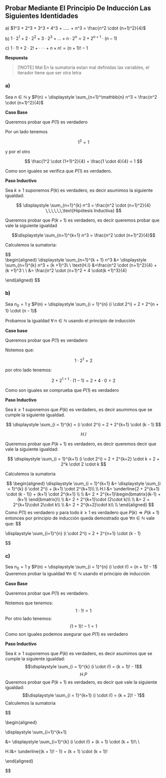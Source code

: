 ## Probar Mediante El Principio De Inducción Las Siguientes Identidades

a) $1^3 + 2^3 + 3^3 + 4^3 + ..... + n^3 = \frac{n^2 \cdot (n+1)^2}{4}$

b) $1 \cdot 2^1 + 2 \cdot 2^2 + 3 \cdot 2^3 + ... + n · 2^n = 2 + 2^{n+1} \cdot (n − 1)$

c) $1 \cdot 1! + 2 \cdot 2! + ··· + n × n! = (n + 1)! − 1$

**Respuesta**

> [!NOTE] Mal
> En la sumatoria estan mal definidas las variables, el iterador tiene que ser otra letra

### **a)**

Sea $n \in \mathbb{N}$ y $P(n) = \displaystyle \sum_{n=1}^\mathbb{n} n^3 = \frac{n^2 \cdot (n+1)^2}{4}$

**Caso Base**

Queremos probar que $P(1)$ es verdadero

Por un lado tenemos

$$
1^3 = 1
$$

y por el otro

$$
\frac{1^2 \cdot (1+1)^2}{4} = \frac{1 \cdot 4}{4} = 1
$$

Como son iguales se verifica que $P(1)$ es verdadero.

**Paso Inductivo**

Sea $k \ge 1$ suponemos $P(k)$ es verdadero, es decir asumimos la siguiente igualdad:

$$
\displaystyle \sum_{n=1}^{k} n^3 = \frac{n^2 \cdot (n+1)^2}{4} \,\,\,\,\,\,\text{Hipótesis Inductiva}
$$

Queremos probar que $P(k + 1)$ es verdadero, es decir queremos probar que vale la siguiente igualdad

$$\displaystyle \sum_{n=1}^{k+1} n^3 = \frac{n^2 \cdot (n+1)^2}{4}$$

Calculemos la sumatoria:

$$  
\begin{aligned}
\displaystyle \sum_{n=1}^{k + 1} n^3 &=
\displaystyle \sum_{n=1}^{k} n^3 + (k +1)^3\\ \\ 
\text{H.I} &=\frac{n^2 \cdot (n+1)^2}{4} + (k +1)^3 \\ \\ 
&= \frac{n^2 \cdot (n+1)^2 + 4 \cdot(k +1)^3}{4}

\end{aligned}
$$ 
### **b)**

Sea $n_0 = 1$ y $P(n) = \displaystyle \sum_{i = 1}^{n} (i \cdot 2^i) = 2 + 2^{n + 1} \cdot (n - 1)$

Probamos la igualdad $\forall \,n \in \mathbb{N}$ usando el principio de inducción

**Caso base**

Queremos probar que $P(1)$ es verdadero

Notemos que:

$$
1 \cdot 2^1 = 2
$$

por otro lado tenemos:

$$
2 + 2^{1 + 1}\cdot(1 - 1) = 2 + 4 \cdot 0 = 2
$$

Como son iguales se comprueba que $P(1)$ es verdadero

**Paso Inductivo**

Sea $k \ge 1$ suponemos que $P(k)$ es verdadero, es decir asumimos que se cumple la siguiente igualdad.

$$
\displaystyle \sum_{i = 1}^{k} = (i \cdot 2^i) = 2 + 2^{k+1} \cdot (k - 1)
$$

$$H.I$$

Queremos probar que $P(k+1)$ es verdadero, es decir queremos decir que vale la siguiente igualdad:

$$
\displaystyle \sum_{i = 1}^{k+1} (i \cdot 2^i) = 2 + 2^{k+2} \cdot k = 2 + 2^k \cdot 2 \cdot k
$$

Calculemos la sumatoria

$$  
\begin{aligned}
\displaystyle \sum_{i = 1}^{k+1} 
&= \displaystyle \sum_{i = 1}^{k} (i \cdot 2^i) + (k+1) \cdot 2^{k+1}\\ \\
H.I &= \underline{2 + 2^{k+1} \cdot (k - 1)} + (k+1) \cdot 2^{k+1} \\ \\
&= 2 + 2^{k+1}\begin{bmatrix}(k-1) + (k+1) \end{bmatrix}\\ \\
&= 2 + 2^{k+1}\cdot (2\cdot k)\\ \\
&= 2 + 2^{k+1}\cdot 2\cdot k\\ \\
&= 2 + 2^{k+2}\cdot k\\ \\
\end{aligned}
$$Como $P(1)$ es verdadero y para todo $k\ge1$ es verdadero que $P(k) \Rightarrow P(k+1)$ entonces por principio de inducción  queda demostrado que $\forall n \in \mathbb{N}$ vale que:
$$

\displaystyle \sum_{i=1}^{n} (i \cdot 2^i) = 2 + 2^{n+1} \cdot (k - 1)

$$

### **c)**

Sea $n_0 = 1$ y $P(n) = \displaystyle \sum_{i = 1}^{n} (i \cdot i!) = (n + 1)! - 1$
Queremos probar la igualdad $\forall n \in \mathbb{N}$ usando el principio de inducción

**Caso Base**

Queremos probar que $P(1)$ es verdadero.

Notemos que tenemos:
$$1 \cdot 1! = 1$$
Por otro lado tenemos:
$$(1 + 1)! - 1 = 1$$
Como son iguales podemos asegurar que $P(1)$ es verdadero


**Paso Inductivo**

Sea $k \ge 1$ suponemos que $P(k)$ es verdadero, es decir asumimos que se cumple la siguiente igualdad:
$$\displaystyle \sum_{i = 1}^{k} (i \cdot i!) = (k + 1)! - 1$$
$$H.P $$
Queremos probar que $P(k+1)$ es verdadero, es decir que vale la siguiente igualdad:
$$\displaystyle \sum_{i = 1}^{k+1} (i \cdot i!) = (k + 2)! - 1$$
Calculemos la sumatoria

$$  

\begin{aligned}

\displaystyle \sum_{i=1}^{k+1}

&= \displaystyle \sum_{i=1}^{k} (i \cdot i!) + (k + 1) \cdot (k + 1)!\\ \\

H.I&= \underline{(k + 1)! - 1} + (k + 1) \cdot (k + 1)!

\end{aligned}

$$ 
